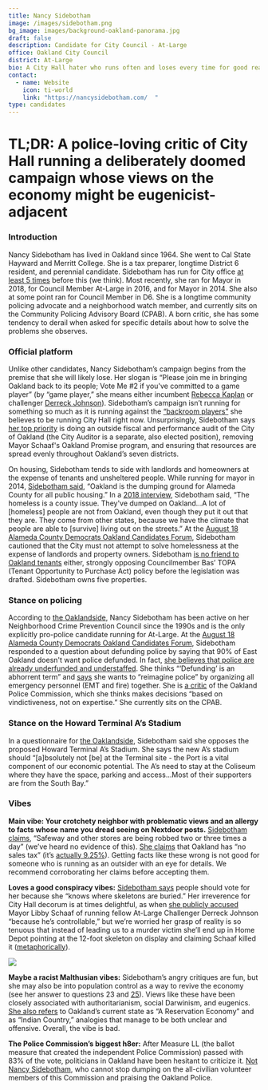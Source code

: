 ```yaml
---
title: Nancy Sidebotham
image: /images/sidebotham.png
bg_image: images/background-oakland-panorama.jpg
draft: false
description: Candidate for City Council - At-Large
office: Oakland City Council
district: At-Large
bio: A City Hall hater who runs often and loses every time for good reasons
contact:
  - name: Website
    icon: ti-world
    link: "https://nancysidebotham.com/  "
type: candidates
---
```

# TL;DR: A police-loving critic of City Hall running a deliberately doomed campaign whose views on the economy might be eugenicist-adjacent

### Introduction

Nancy Sidebotham has lived in Oakland since 1964. She went to Cal State Hayward and Merritt College. She is a tax preparer, longtime District 6 resident, and perennial candidate. Sidebotham has run for City office [at least 5 times](https://ballotpedia.org/Nancy_Sidebotham) before this (we think). Most recently, she ran for Mayor in 2018, for Council Member At-Large in 2016, and for Mayor in 2014. She also at some point ran for Council Member in D6. She is a longtime community policing advocate and a neighborhood watch member, and currently sits on the Community Policing Advisory Board (CPAB). A born critic, she has some tendency to derail when asked for specific details about how to solve the problems she observes.

### Official platform

Unlike other candidates, Nancy Sidebotham’s campaign begins from the premise that she will likely lose. Her slogan is “Please join me in bringing Oakland back to its people; Vote Me #2 if you've committed to a game player” (by “game player,” she means either incumbent [Rebecca Kaplan](https://www.oakmtg.club/candidates/rebecca-kaplan/) or challenger [Derreck Johnson](https://www.oakmtg.club/candidates/derreck-johnson/)). Sidebotham’s campaign isn’t running for something so much as it is running against the [“backroom players”](https://nancysidebotham.com/about.php) she believes to be running City Hall right now. Unsurprisingly, Sidebotham says [her top priority](https://nancysidebotham.com/surveys.php) is doing an outside fiscal and performance audit of the City of Oakland (the City Auditor is a separate, also elected position), removing Mayor Schaaf's Oakland Promise program, and ensuring that resources are spread evenly throughout Oakland’s seven districts.

On housing, Sidebotham tends to side with landlords and homeowners at the expense of tenants and unsheltered people. While running for mayor in 2014, [Sidebotham said](https://oaklandnorth.net/2014/05/21/mayoral-candidate-nancy-sidebotham/), “Oakland is the dumping ground for Alameda County for all public housing.” In a [2018 interview](https://oaklandnewsnow.com/nancy-sidebotham-2020-oakland-at-large-city-council-seat-race-interview/u-s-news/28/12/2019/36105/), Sidebotham said, “The homeless is a county issue. They've dumped on Oakland...A lot of \[homeless] people are not from Oakland, even though they put it out that they are. They come from other states, because we have the climate that people are able to \[survive] living out on the streets.” At the [August 18 Alameda County Democrats Oakland Candidates Forum](https://www.facebook.com/acdemocrats/videos/1266703727012996), Sidebotham cautioned that the City must not attempt to solve homelessness at the expense of landlords and property owners. Sidebotham [is no friend to Oakland tenants](https://oaklandnewsnow.com/come-to-oakland-city-council-to-oppose-tenants-opportunity-purchase-act-topa-nancy-sidebotham/u-s-news/03/03/2020/41378/) either, strongly opposing Councilmember Bas’ TOPA (Tenant Opportunity to Purchase Act) policy before the legislation was drafted. Sidebotham owns five properties.

### Stance on policing

According to [the Oaklandside](https://oaklandside.org/2020/09/25/theres-one-at-large-seat-on-oaklands-city-council-three-very-different-candidates-are-running-for-it/), Nancy Sidebotham has been active on her Neighborhood Crime Prevention Council since the 1990s and is the only explicitly pro-police candidate running for At-Large. At the [August 18 Alameda County Democrats Oakland Candidates Forum](https://www.facebook.com/acdemocrats/videos/1266703727012996), Sidebotham responded to a question about defunding police by saying that 90% of East Oakland doesn't want police defunded. In fact, [she believes that police are already underfunded and understaffed](https://oaklandnewsnow.com/nancy-sidebotham-2020-oakland-at-large-city-council-seat-race-interview/u-s-news/28/12/2019/36105/). She thinks “‘Defunding’ is an abhorrent term” and [says](https://nancysidebotham.com/surveys.php) she wants to “reimagine police” by organizing all emergency personnel (EMT and fire) together. She is [a critic](https://nancysidebotham.com/surveys.php) of the Oakland Police Commission, which she thinks makes decisions “based on vindictiveness, not on expertise.” She currently sits on the CPAB.

### Stance on the Howard Terminal A’s Stadium

In a questionnaire for [the Oaklandside](https://oaklandside.org/wp-content/uploads/2020/09/Sidebotham-candidate-questionnaire.pdf), Sidebotham said she opposes the proposed Howard Terminal A’s Stadium. She says the new A’s stadium should “\[a]bsolutely not \[be] at the Terminal site - the Port is a vital component of our economic potential. The A’s need to stay at the Coliseum where they have the space, parking and access...Most of their supporters are from the South Bay.”

### Vibes

**Main vibe: Your crotchety neighbor with problematic views and an allergy to facts whose name you dread seeing on Nextdoor posts.** [Sidebotham claims](https://nancysidebotham.com/blurbs.php), “Safeway and other stores are being robbed two or three times a day” (we’ve heard no evidence of this). [She claims](https://nancysidebotham.com/blurbs.php) that Oakland has “no sales tax” (it’s [actually 9.25%](https://www.cdtfa.ca.gov/taxes-and-fees/rates.aspx)). Getting facts like these wrong is not good for someone who is running as an outsider with an eye for details. We recommend corroborating her claims before accepting them.

**Loves a good conspiracy vibes:** [Sidebotham says](https://nancysidebotham.com/blurbs.php) people should vote for her because she “knows where skeletons are buried.” Her irreverence for City Hall decorum is at times delightful, as when [she publicly accused](https://oaklandside.org/2020/09/25/theres-one-at-large-seat-on-oaklands-city-council-three-very-different-candidates-are-running-for-it/) Mayor Libby Schaaf of running fellow At-Large Challenger Derreck Johnson “because he’s controllable,” but we’re worried her grasp of reality is so tenuous that instead of leading us to a murder victim she’ll end up in Home Depot pointing at the 12-foot skeleton on display and claiming Schaaf killed it ([metaphorically](https://www.buzzfeed.com/shelbyheinrich/12-foot-skeleton-home-depot)).

![](/images/sidebotham-meme.jpg)

**Maybe a racist Malthusian vibes:** Sidebotham’s angry critiques are fun, but she may also be into population control as a way to revive the economy (see her answer to questions 23 and [25](https://oaklandside.org/wp-content/uploads/2020/09/Sidebotham-candidate-questionnaire.pdf)). Views like these have been closely associated with authoritarianism, social Darwinism, and eugenics. [She also refers](https://nancysidebotham.com/blurbs.php) to Oakland’s current state as “A Reservation Economy” and as “Indian Country,” analogies that manage to be both unclear and offensive. Overall, the vibe is bad.

**The Police Commission’s biggest h8er:** After Measure LL (the ballot measure that created the independent Police Commission) passed with 83% of the vote, politicians in Oakland have been hesitant to criticize it. [Not Nancy Sidebotham](https://oaklandside.org/wp-content/uploads/2020/09/Sidebotham-candidate-questionnaire.pdf), who cannot stop dumping on the all-civilian volunteer members of this Commission and praising the Oakland Police.